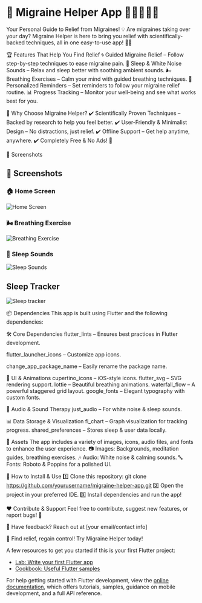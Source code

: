 
# 🌟 Migraine Helper App 🧘‍♂️💆‍♀️🎶
Your Personal Guide to Relief from Migraines! 💡
Are migraines taking over your day? Migraine Helper is here to bring you relief with scientifically-backed techniques, all in one easy-to-use app! 🌿✨

🏆 Features That Help You Find Relief
🌀 Guided Migraine Relief – Follow step-by-step techniques to ease migraine pain.
🎵 Sleep & White Noise Sounds – Relax and sleep better with soothing ambient sounds.
🌬️ Breathing Exercises – Calm your mind with guided breathing techniques.
📅 Personalized Reminders – Set reminders to follow your migraine relief routine.
📊 Progress Tracking – Monitor your well-being and see what works best for you.

🎯 Why Choose Migraine Helper?
✔️ Scientifically Proven Techniques – Backed by research to help you feel better.
✔️ User-Friendly & Minimalist Design – No distractions, just relief.
✔️ Offline Support – Get help anytime, anywhere.
✔️ Completely Free & No Ads! 🚀

📸 Screenshots
## 📸 Screenshots  

### 🏠 Home Screen  
![Home Screen](screenshots/4.png)  

### 🌬️ Breathing Exercise  
![Breathing Exercise](screenshots/1.png)  

### 🎵 Sleep Sounds  
![Sleep Sounds](screenshots/2.png)  

## Sleep Tracker
![Sleep tracker](screenshots/3.png)  



📦 Dependencies
This app is built using Flutter and the following dependencies:

🛠️ Core Dependencies
flutter_lints – Ensures best practices in Flutter development.

flutter_launcher_icons – Customize app icons.

change_app_package_name – Easily rename the package name.

🎨 UI & Animations
cupertino_icons – iOS-style icons.
flutter_svg – SVG rendering support.
lottie – Beautiful breathing animations.
waterfall_flow – A powerful staggered grid layout.
google_fonts – Elegant typography with custom fonts.

🎵 Audio & Sound Therapy
just_audio – For white noise & sleep sounds.

📊 Data Storage & Visualization
fl_chart – Graph visualization for tracking progress.
shared_preferences – Stores sleep & user data locally.

🎨 Assets
The app includes a variety of images, icons, audio files, and fonts to enhance the user experience.
📷 Images: Backgrounds, meditation guides, breathing exercises.
🎶 Audio: White noise & calming sounds.
🔤 Fonts: Roboto & Poppins for a polished UI.

🔧 How to Install & Use
1️⃣ Clone this repository:
git clone https://github.com/yourusername/migraine-helper-app.git
2️⃣ Open the project in your preferred IDE.
3️⃣ Install dependencies and run the app!

❤️ Contribute & Support
Feel free to contribute, suggest new features, or report bugs! 🙌

📧 Have feedback? Reach out at [your email/contact info]

🚀 Find relief, regain control! Try Migraine Helper today!

A few resources to get you started if this is your first Flutter project:

- [Lab: Write your first Flutter app](https://docs.flutter.dev/get-started/codelab)
- [Cookbook: Useful Flutter samples](https://docs.flutter.dev/cookbook)

For help getting started with Flutter development, view the
[online documentation](https://docs.flutter.dev/), which offers tutorials,
samples, guidance on mobile development, and a full API reference.
